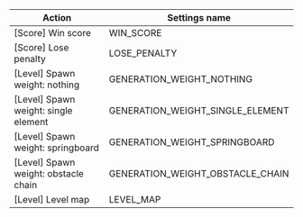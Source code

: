 | Action | Settings name |
|--------|---------------|
| [Score] Win score | WIN_SCORE |
| [Score] Lose penalty | LOSE_PENALTY |
| [Level] Spawn weight: nothing | GENERATION_WEIGHT_NOTHING |
| [Level] Spawn weight: single element | GENERATION_WEIGHT_SINGLE_ELEMENT |
| [Level] Spawn weight: springboard | GENERATION_WEIGHT_SPRINGBOARD |
| [Level] Spawn weight: obstacle chain | GENERATION_WEIGHT_OBSTACLE_CHAIN |
| [Level] Level map | LEVEL_MAP |
